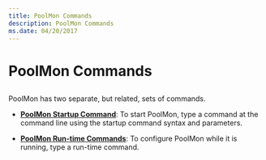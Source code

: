 ```yaml
---
title: PoolMon Commands
description: PoolMon Commands
ms.date: 04/20/2017
---
```


# PoolMon Commands


## <span id="ddk_poolmon_commands_tools"></span><span id="DDK_POOLMON_COMMANDS_TOOLS"></span>


PoolMon has two separate, but related, sets of commands.

-   [**PoolMon Startup Command**](poolmon-startup-command.md): To start PoolMon, type a command at the command line using the startup command syntax and parameters.

-   [**PoolMon Run-time Commands**](poolmon-run-time-commands.md): To configure PoolMon while it is running, type a run-time command.

 

 





